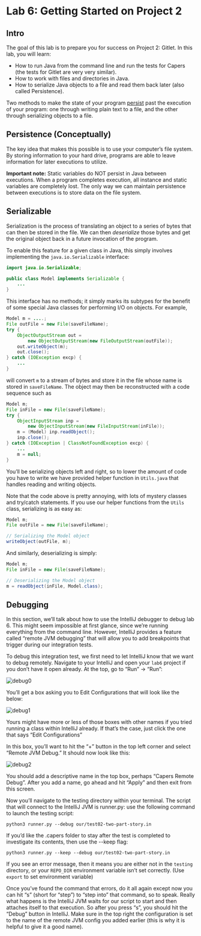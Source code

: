# Lab 6: Getting Started on Project 2
## Intro
The goal of this lab is to prepare you for success on Project 2: Gitlet. In this lab, you will learn:

- How to run Java from the command line and run the tests for Capers (the tests for Gitlet are very very similar).
- How to work with files and directories in Java.
- How to serialize Java objects to a file and read them back later (also called Persistence).

Two methods to make the state of your program [persist](https://en.wikipedia.org/wiki/Persistence_(computer_science)) past the execution of your program: one through writing plain text to a file, and the other through serializing objects to a file.

## Persistence (Conceptually)

The key idea that makes this possible is to use your computer’s file system. By storing information to your hard drive, programs are able to leave information for later executions to utilize.

**Important note:** Static variables do NOT persist in Java between executions. When a program completes execution, all instance and static variables are completely lost. The only way we can maintain persistence between executions is to store data on the file system.

## Serializable
Serialization is the process of translating an object to a series of bytes that can then be stored in the file. We can then *deserialize* those bytes and get the original object back in a future invocation of the program.

To enable this feature for a given class in Java, this simply involves implementing the `java.io.Serializable` interface:
```java
import java.io.Serializable;

public class Model implements Serializable {
    ...
}
```
This interface has no methods; it simply marks its subtypes for the benefit of some special Java classes for performing I/O on objects. For example,
```java
Model m = ....;
File outFile = new File(saveFileName);
try {
    ObjectOutputStream out =
        new ObjectOutputStream(new FileOutputStream(outFile));
    out.writeObject(m);
    out.close();
} catch (IOException excp) {
    ...
}
```
will convert `m` to a stream of bytes and store it in the file whose name is stored in `saveFileName`. The object may then be reconstructed with a code sequence such as
```java
Model m;
File inFile = new File(saveFileName);
try {
    ObjectInputStream inp =
        new ObjectInputStream(new FileInputStream(inFile));
    m = (Model) inp.readObject();
    inp.close();
} catch (IOException | ClassNotFoundException excp) {
    ...
    m = null;
}
```

You’ll be serializing objects left and right, so to lower the amount of code you have to write we have provided helper function in `Utils.java` that handles reading and writing objects.

Note that the code above is pretty annoying, with lots of mystery classes and try/catch statements. If you use our helper functions from the `Utils` class, serializing is as easy as:
```java
Model m;
File outFile = new File(saveFileName);

// Serializing the Model object
writeObject(outFile, m);
```
And similarly, deserializing is simply:
```java
Model m;
File inFile = new File(saveFileName);

// Deserializing the Model object
m = readObject(inFile, Model.class);
```

## Debugging
In this section, we’ll talk about how to use the IntelliJ debugger to debug lab 6. This might seem impossible at first glance, since we’re running everything from the command line. However, IntelliJ provides a feature called “remote JVM debugging” that will allow you to add breakpoints that trigger during our integration tests.

To debug this integration test, we first need to let IntelliJ know that we want to debug remotely. Navigate to your IntelliJ and open your `lab6` project if you don’t have it open already. At the top, go to “Run” -> “Run”:

![debug0](https://sp21.datastructur.es/materials/lab/lab6/img/run.png)

You’ll get a box asking you to Edit Configurations that will look like the below:

![debug1](https://sp21.datastructur.es/materials/lab/lab6/img/edit-box.png)

Yours might have more or less of those boxes with other names if you tried running a class within IntelliJ already. If that’s the case, just click the one that says “Edit Configurations”

In this box, you’ll want to hit the “+” button in the top left corner and select “Remote JVM Debug.” It should now look like this:

![debug2](https://sp21.datastructur.es/materials/lab/lab6/img/remote-debug.png)

You should add a descriptive name in the top box, perhaps “Capers Remote Debug”. After you add a name, go ahead and hit “Apply” and then exit from this screen.

Now you’ll navigate to the testing directory within your terminal. The script that will connect to the IntelliJ JVM is runner.py: use the following command to launch the testing script:
```
python3 runner.py --debug our/test02-two-part-story.in
```
If you’d like the .capers folder to stay after the test is completed to investigate its contents, then use the --keep flag:
```
python3 runner.py --keep --debug our/test02-two-part-story.in
```
If you see an error message, then it means you are either not in the `testing` directory, or your `REPO_DIR` environment variable isn’t set correctly. (Use `export` to set environment variable)

Once you’ve found the command that errors, do it all again except now you can hit “s” (short for “step”) to “step into” that command, so to speak. Really what happens is the IntelliJ JVM waits for our script to start and then attaches itself to that execution. So after you press “s”, you should hit the “Debug” button in IntelliJ. Make sure in the top right the configuration is set to the name of the remote JVM config you added earlier (this is why it is helpful to give it a good name).